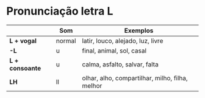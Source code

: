 # Pronunciação letra L

|  | Som | Exemplos |
| -- | -- | -- |
| **L + vogal**     | normal  | latir, louco, alejado, luz, livre               |
| **-L**            | u       | final, animal, sol, casal                       |
| **L + consoante** | u       | calma, asfalto, salvar, falta                   |
| **LH**            | ll      | olhar, alho, compartilhar, milho, filha, melhor |
